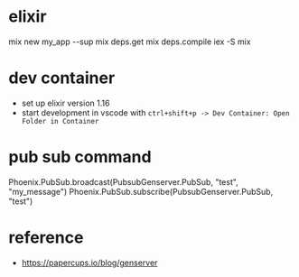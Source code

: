 # elixir

mix new my_app --sup
mix deps.get
mix deps.compile
iex -S mix

<!-- # umbrella app
mix new distributed_pubsub --umbrella
mix new apps/consumer --module Consumer --sup
mix new apps/publisher --module Publisher --sup

iex --sname producer --cookie mysecretcookie -S mix
iex --sname consumer --cookie mysecretcookie -S mix -->

# dev container

- set up elixir version 1.16
- start development in vscode with `ctrl+shift+p -> Dev Container: Open Folder in Container`

# pub sub command

Phoenix.PubSub.broadcast(PubsubGenserver.PubSub, "test", "my_message")
Phoenix.PubSub.subscribe(PubsubGenserver.PubSub, "test")

# reference

- https://papercups.io/blog/genserver
